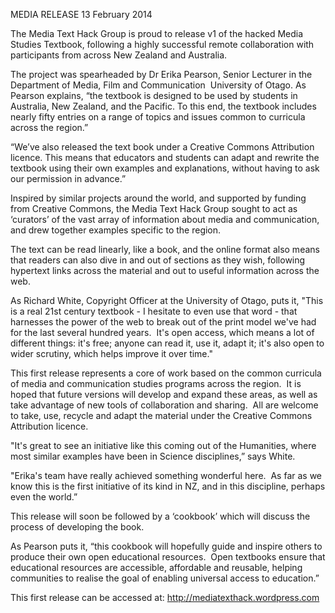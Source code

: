 <html><body><p>MEDIA RELEASE 13 February 2014



The Media Text Hack Group is proud to release v1 of the hacked Media Studies Textbook, following a highly successful remote collaboration with participants from across New Zealand and Australia.



The project was spearheaded by Dr Erika Pearson, Senior Lecturer in the Department of Media, Film and Communication  University of Otago. As Pearson explains, “the textbook is designed to be used by students in Australia, New Zealand, and the Pacific. To this end, the textbook includes nearly fifty entries on a range of topics and issues common to curricula across the region.”



“We’ve also released the text book under a Creative Commons Attribution licence. This means that educators and students can adapt and rewrite the textbook using their own examples and explanations, without having to ask our permission in advance.”



Inspired by similar projects around the world, and supported by funding from Creative Commons, the Media Text Hack Group sought to act as ‘curators’ of the vast array of information about media and communication, and drew together examples specific to the region.



The text can be read linearly, like a book, and the online format also means that readers can also dive in and out of sections as they wish, following hypertext links across the material and out to useful information across the web.



As Richard White, Copyright Officer at the University of Otago, puts it, "This is a real 21st century textbook - I hesitate to even use that word - that harnesses the power of the web to break out of the print model we've had for the last several hundred years.  It's open access, which means a lot of different things: it's free; anyone can read it, use it, adapt it; it's also open to wider scrutiny, which helps improve it over time."



This first release represents a core of work based on the common curricula of media and communication studies programs across the region.  It is hoped that future versions will develop and expand these areas, as well as take advantage of new tools of collaboration and sharing.  All are welcome to take, use, recycle and adapt the material under the Creative Commons Attribution licence.



"It's great to see an initiative like this coming out of the Humanities, where most similar examples have been in Science disciplines,” says White.



"Erika's team have really achieved something wonderful here.  As far as we know this is the first initiative of its kind in NZ, and in this discipline, perhaps even the world.”



This release will soon be followed by a ‘cookbook’ which will discuss the process of developing the book.



As Pearson puts it, “this cookbook will hopefully guide and inspire others to produce their own open educational resources.  Open textbooks ensure that educational resources are accessible, affordable and reusable, helping communities to realise the goal of enabling universal access to education.”



This first release can be accessed at: <a href="http://mediatexthack.wordpress.com">http://mediatexthack.wordpress.com</a></p></body></html>